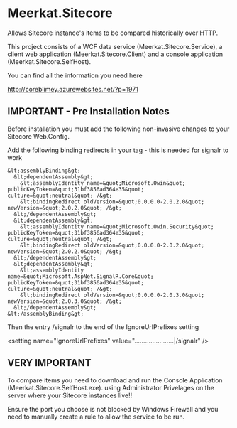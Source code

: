 Meerkat.Sitecore
================

Allows Sitecore instance's items to be compared historically over HTTP.

This project consists of a WCF data service (Meerkat.Sitecore.Service), a client web application (Meerkat.Sitecore.Client) and a console application (Meerkat.Sitecore.SelfHost).

You can find all the information you need here

http://coreblimey.azurewebsites.net/?p=1971


IMPORTANT - Pre Installation Notes
-----------------------------------
Before installation you must add the following non-invasive changes to your Sitecore Web.Config.

Add the following binding redirects in your <runtime> tag - this is needed for signalr to work


    &lt;assemblyBinding&gt;
      &lt;dependentAssembly&gt;
        &lt;assemblyIdentity name=&quot;Microsoft.Owin&quot; publicKeyToken=&quot;31bf3856ad364e35&quot; culture=&quot;neutral&quot; /&gt;
        &lt;bindingRedirect oldVersion=&quot;0.0.0.0-2.0.2.0&quot; newVersion=&quot;2.0.2.0&quot; /&gt;
      &lt;/dependentAssembly&gt;
      &lt;dependentAssembly&gt;
        &lt;assemblyIdentity name=&quot;Microsoft.Owin.Security&quot; publicKeyToken=&quot;31bf3856ad364e35&quot; culture=&quot;neutral&quot; /&gt;
        &lt;bindingRedirect oldVersion=&quot;0.0.0.0-2.0.2.0&quot; newVersion=&quot;2.0.2.0&quot; /&gt;
      &lt;/dependentAssembly&gt;
      &lt;dependentAssembly&gt;
        &lt;assemblyIdentity name=&quot;Microsoft.AspNet.SignalR.Core&quot; publicKeyToken=&quot;31bf3856ad364e35&quot; culture=&quot;neutral&quot; /&gt;
        &lt;bindingRedirect oldVersion=&quot;0.0.0.0-2.0.3.0&quot; newVersion=&quot;2.0.3.0&quot; /&gt;
      &lt;/dependentAssembly&gt;
    &lt;/assemblyBinding&gt;


Then the entry /signalr to the end of the  IgnoreUrlPrefixes setting

&lt;setting name=&quot;IgnoreUrlPrefixes&quot; value=&quot;......................|/signalr&quot; /&gt;

VERY IMPORTANT
-----------------------------
To compare items you need to download and run the Console Application (Meerkat.Sitecore.SelfHost.exe). 
using Administrator Privelages on the server where your Sitecore instances 
live!!

Ensure the port you choose is not blocked by Windows Firewall and you need to manually create a rule to allow the service to be run.




